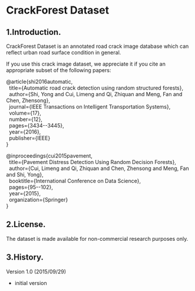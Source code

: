 
# CrackForest Dataset   

## 1.Introduction.

CrackForest Dataset is an annotated road crack image database which can reflect urban road surface condition in general.

If you use this crack image dataset, we appreciate it if you cite an appropriate subset of the following papers:

@article{shi2016automatic,<br />
&nbsp;&nbsp;title={Automatic road crack detection using random structured forests},<br />
&nbsp;&nbsp;author={Shi, Yong and Cui, Limeng and Qi, Zhiquan and Meng, Fan and Chen, Zhensong},<br />
&nbsp;&nbsp;journal={IEEE Transactions on Intelligent Transportation Systems},<br />
&nbsp;&nbsp;volume={17},<br />
&nbsp;&nbsp;number={12},<br />
&nbsp;&nbsp;pages={3434--3445},<br />
&nbsp;&nbsp;year={2016},<br />
&nbsp;&nbsp;publisher={IEEE}<br />
}

@inproceedings{cui2015pavement,<br />
&nbsp;&nbsp;title={Pavement Distress Detection Using Random Decision Forests},<br />
&nbsp;&nbsp;author={Cui, Limeng and Qi, Zhiquan and Chen, Zhensong and Meng, Fan and Shi, Yong},<br />
&nbsp;&nbsp;booktitle={International Conference on Data Science},<br />
&nbsp;&nbsp;pages={95--102},<br />
&nbsp;&nbsp;year={2015},<br />
&nbsp;&nbsp;organization={Springer}<br />
}


## 2.License.

The dataset is made available for non-commercial research purposes only.



## 3.History.

Version 1.0 (2015/09/29)
 - initial version


